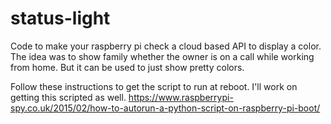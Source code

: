 # status-light

Code to make your raspberry pi check a cloud based API to display a color. The idea was to show family whether the owner is on a call while working from home. But it can be used to just show pretty colors.

Follow these instructions to get the script to run at reboot. I'll work on getting this scripted as well.
https://www.raspberrypi-spy.co.uk/2015/02/how-to-autorun-a-python-script-on-raspberry-pi-boot/
